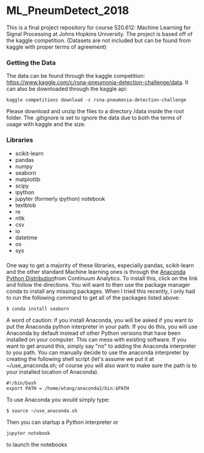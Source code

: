 # ML_PneumDetect_2018
This is a final project repository for course 520.612: Machine Learning for Signal Processing at Johns Hopkins University. The project is based off of the kaggle competition. (Datasets are not included but can be found from kaggle with proper terms of agreement)

### Getting the Data
The data can be found through the kaggle competition: https://www.kaggle.com/c/rsna-pneumonia-detection-challenge/data. It can also be downloaded through the kaggle api: 

```shell
kaggle competitions download -c rsna-pneumonia-detection-challenge
```

Please download and unzip the files to a directory /data inside the root folder. The .gitignore is set to ignore the data due to both the terms of usage with kaggle and the size. 

### Libraries

* scikit-learn
* pandas
* numpy
* seaborn
* matplotlib
* scipy
* ipython
* jupyter (formerly ipython) notebook
* textblob
* re
* nltk
* csv
* io
* datetime
* os 
* sys

###

One way to get a majority of these libraries, especially pandas, scikit-learn and the other standard Machine learning ones is through the [Anaconda Python Distribution](https://www.anaconda.com/download/#macos)from Continuum Analytics. To install this, click on the link and follow the directions.  You will want to then use the package manager conda to install any missing packages.  When I tried this recently, I only had to run the following command to get all of the packages listed above:

```shell
$ conda install seaborn
```

A word of caution: if you install Anaconda, you will be asked if you want to put the Anaconda python interpreter in your path.  If you do this, you will use Anaconda by default instead of other Python versions that have been installed on your computer.  This can mess with existing software.  If you want to get around this, simply say "no" to adding the Anaconda interpreter to you path.  You can manually decide to use the anaconda interpreter by creating the following shell script (let's assume we put it at ~/use_anaconda.sh; of course you will also want to make sure the path is to your installed location of Anaconda).

```shell
#!/bin/bash
export PATH = /home/wtang/anaconda2/bin:$PATH
```

To use Anaconda you would simply type: 
```shell
$ source ~/use_anaconda.sh
```
Then you can startup a Python interpreter or 

```shell
jupyter notebook
```
to launch the notebooks